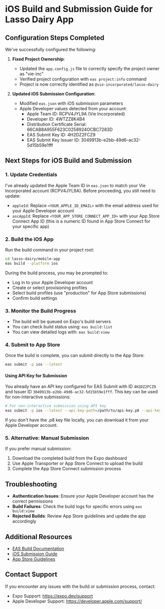 # iOS Build and Submission Guide for Lasso Dairy App

## Configuration Steps Completed

We've successfully configured the following:

1. **Fixed Project Ownership**: 
   - Updated the `app.config.js` file to correctly specify the project owner as "vie-inc"
   - Verified project configuration with `eas project:info` command
   - Project is now correctly identified as `@vie-incorporated/lasso-dairy`

2. **Updated iOS Submission Configuration**:
   - Modified `eas.json` with iOS submission parameters
   - Apple Developer values detected from your account:
     - Apple Team ID: RCPV4JYL9A (Vie Incorporated)
     - Developer ID: 4WTZZ8K4B4
     - Distribution Certificate Serial: 66CAB8A955F623C0258924OCBC7283D
     - EAS Submit Key ID: 4H2DZ2FCZ9
     - EAS Submit Key Issuer ID: 3049913b-e2bb-49d6-ac32-5d15b59e1fff

## Next Steps for iOS Build and Submission

### 1. Update Credentials
I've already updated the Apple Team ID in `eas.json` to match your Vie Incorporated account (RCPV4JYL9A). 
Before proceeding, you still need to update:
   - `appleId`: Replace `<YOUR_APPLE_ID_EMAIL>` with the email address used for your Apple Developer account
   - `ascAppId`: Replace `<YOUR_APP_STORE_CONNECT_APP_ID>` with your App Store Connect App ID 
     (this is a numeric ID found in App Store Connect for your specific app)

### 2. Build the iOS App
Run the build command in your project root:
```bash
cd lasso-dairy/mobile-app
eas build --platform ios
```

During the build process, you may be prompted to:
- Log in to your Apple Developer account
- Create or select provisioning profiles
- Select build profiles (use "production" for App Store submissions)
- Confirm build settings

### 3. Monitor the Build Progress
- The build will be queued on Expo's build servers
- You can check build status using: `eas build:list`
- You can view detailed logs with: `eas build:view`

### 4. Submit to App Store
Once the build is complete, you can submit directly to the App Store:
```bash
eas submit -p ios --latest
```

#### Using API Key for Submission
You already have an API key configured for EAS Submit with ID `4H2DZ2FCZ9` and Issuer ID `3049913b-e2bb-49d6-ac32-5d15b59e1fff`. This key can be used for non-interactive submissions:

```bash
# For non-interactive submission using API key
eas submit -p ios --latest --api-key-path=/path/to/api-key.p8 --api-key-id=4H2DZ2FCZ9 --api-key-issuer-id=3049913b-e2bb-49d6-ac32-5d15b59e1fff
```

If you don't have the .p8 key file locally, you can download it from your Apple Developer account.

### 5. Alternative: Manual Submission
If you prefer manual submission:
1. Download the completed build from the Expo dashboard
2. Use Apple Transporter or App Store Connect to upload the build
3. Complete the App Store Connect submission process

## Troubleshooting

- **Authentication Issues**: Ensure your Apple Developer account has the correct permissions
- **Build Failures**: Check the build logs for specific errors using `eas build:view`
- **Rejected Builds**: Review App Store guidelines and update the app accordingly

## Additional Resources

- [EAS Build Documentation](https://docs.expo.dev/build/introduction/)
- [iOS Submission Guide](https://docs.expo.dev/submit/ios/)
- [App Store Guidelines](https://developer.apple.com/app-store/review/guidelines/)

## Contact Support

If you encounter any issues with the build or submission process, contact:
- Expo Support: https://expo.dev/support
- Apple Developer Support: https://developer.apple.com/support/
